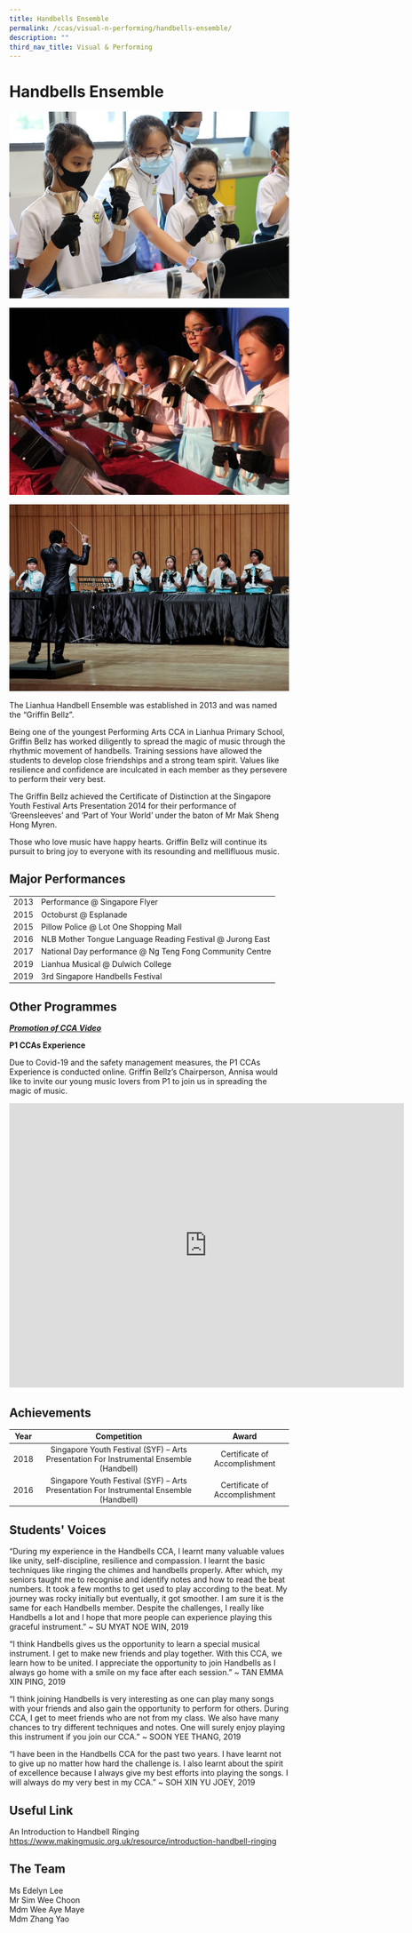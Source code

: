```yaml
---
title: Handbells Ensemble
permalink: /ccas/visual-n-performing/handbells-ensemble/
description: ""
third_nav_title: Visual & Performing
---
```

# Handbells Ensemble

![](/images/CCAs/Handbells%20Ensemble/Handbells%20Ensemble_1.jpg)

![](/images/CCAs/Handbells%20Ensemble/Handbells%20Ensemble_2.jpg)

![](/images/CCAs/Handbells%20Ensemble/Handbells%20Ensemble_3.jpg)

The Lianhua Handbell Ensemble was established in 2013 and was named the “Griffin Bellz”.

  

Being one of the youngest Performing Arts CCA in Lianhua Primary School, Griffin Bellz has worked diligently to spread the magic of music through the rhythmic movement of handbells. Training sessions have allowed the students to develop close friendships and a strong team spirit. Values like resilience and confidence are inculcated in each member as they persevere to perform their very best.

  

The Griffin Bellz achieved the Certificate of Distinction at the Singapore Youth Festival Arts Presentation 2014 for their performance of ‘Greensleeves’ and ‘Part of Your World’ under the baton of Mr Mak Sheng Hong Myren.

  

Those who love music have happy hearts. Griffin Bellz will continue its pursuit to bring joy to everyone with its resounding and mellifluous music.

## Major Performances

|      |                                                           |
|------|-----------------------------------------------------------|
| 2013 | Performance @ Singapore Flyer                             |
| 2015 | Octoburst @ Esplanade                                     |
| 2015 | Pillow Police @ Lot One Shopping Mall                     |
| 2016 | NLB Mother Tongue Language Reading Festival @ Jurong East |
| 2017 | National Day performance @ Ng Teng Fong Community Centre  |
| 2019 | Lianhua Musical @ Dulwich College                         |
| 2019 | 3rd Singapore Handbells Festival                          |

## Other Programmes


**_<u>Promotion of CCA Video</u>_**

**P1 CCAs Experience**

Due to Covid-19 and the safety management measures, the P1 CCAs Experience is conducted online. Griffin Bellz’s Chairperson, Annisa would like to invite our young music lovers from P1 to join us in spreading the magic of music.


<iframe width="711" height="512" src="https://www.youtube.com/embed/gegna590jjk" title="P1 CCA Experience Griffin Bellz" frameborder="0" allow="accelerometer; autoplay; clipboard-write; encrypted-media; gyroscope; picture-in-picture" allowfullscreen></iframe>

## Achievements

| Year |                                       Competition                                       |             Award             |
|:----:|:-----------------:|:-----------------------------:|
| 2018 | Singapore Youth Festival (SYF) – Arts Presentation For Instrumental Ensemble (Handbell) | Certificate of Accomplishment |
| 2016 | Singapore Youth Festival (SYF) – Arts Presentation For Instrumental Ensemble (Handbell) | Certificate of Accomplishment |

## Students' Voices

“During my experience in the Handbells CCA, I learnt many valuable values like unity, self-discipline, resilience and compassion. I learnt the basic techniques like ringing the chimes and handbells properly. After which, my seniors taught me to recognise and identify notes and how to read the beat numbers. It took a few months to get used to play according to the beat. My journey was rocky initially but eventually, it got smoother. I am sure it is the same for each Handbells member. Despite the challenges, I really like Handbells a lot and I hope that more people can experience playing this graceful instrument.” ~ SU MYAT NOE WIN, 2019

  

“I think Handbells gives us the opportunity to learn a special musical instrument. I get to make new friends and play together. With this CCA, we learn how to be united. I appreciate the opportunity to join Handbells as I always go home with a smile on my face after each session.” ~ TAN EMMA XIN PING, 2019

  

“I think joining Handbells is very interesting as one can play many songs with your friends and also gain the opportunity to perform for others. During CCA, I get to meet friends who are not from my class. We also have many chances to try different techniques and notes. One will surely enjoy playing this instrument if you join our CCA.” ~ SOON YEE THANG, 2019

  

“I have been in the Handbells CCA for the past two years. I have learnt not to give up no matter how hard the challenge is. I also learnt about the spirit of excellence because I always give my best efforts into playing the songs. I will always do my very best in my CCA.” ~ SOH XIN YU JOEY, 2019

## Useful Link

An Introduction to Handbell Ringing   
<a href="https://www.makingmusic.org.uk/resource/introduction-handbell-ringing" target="_blank">https://www.makingmusic.org.uk/resource/introduction-handbell-ringing</a>
## The Team

Ms Edelyn Lee    
Mr Sim Wee Choon   
Mdm Wee Aye Maye   
Mdm Zhang Yao
